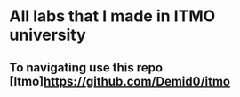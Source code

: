 # All labs that I made in ITMO university
## To navigating use this repo [Itmo]https://github.com/Demid0/itmo
